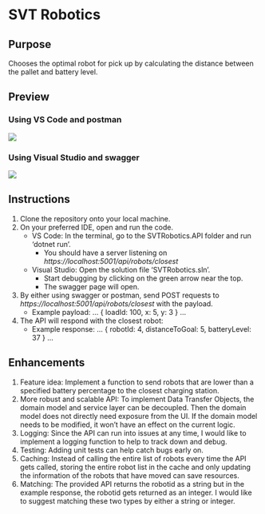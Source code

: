 # SVT Robotics

## Purpose

Chooses the optimal robot for pick up by calculating the distance between the pallet and battery level.

## Preview

### Using VS Code and postman

<img src='./resource/vscode.gif' />

### Using Visual Studio and swagger

<img src='./resource/visualstudio.gif' />

## Instructions

1. Clone the repository onto your local machine.
2. On your preferred IDE, open and run the code.
   - VS Code: In the terminal, go to the SVTRobotics.API folder and run ‘dotnet run’.
     - You should have a server listening on _https://localhost:5001/api/robots/closest_
   - Visual Studio: Open the solution file ‘SVTRobotics.sln’.
     - Start debugging by clicking on the green arrow near the top.
     - The swagger page will open.
3. By either using swagger or postman, send POST requests to _https://localhost:5001/api/robots/closest_ with the payload.
   - Example payload:
     ...
     {
        loadId: 100,
        x: 5,
        y: 3
     }
     ...
4. The API will respond with the closest robot:
   - Example response:
     ...
     {
        robotId: 4,
        distanceToGoal: 5,
        batteryLevel: 37
     }
     ...

## Enhancements

1. Feature idea: Implement a function to send robots that are lower than a specified battery percentage to the closest charging station.
2. More robust and scalable API: To implement Data Transfer Objects, the domain model and service layer can be decoupled. Then the domain model does not directly need exposure from the UI. If the domain model needs to be modified, it won’t have an effect on the current logic.
3. Logging: Since the API can run into issues at any time, I would like to implement a logging function to help to track down and debug.
4. Testing: Adding unit tests can help catch bugs early on.
5. Caching: Instead of calling the entire list of robots every time the API gets called, storing the entire robot list in the cache and only updating the information of the robots that have moved can save resources.
6. Matching: The provided API returns the robotid as a string but in the example response, the robotid gets returned as an integer. I would like to suggest matching these two types by either a string or integer.
